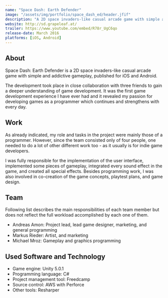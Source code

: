 ```yaml
---
name: "Space Dash: Earth Defender"
image: "/assets/img/portfolio/space_dash_ed/header.jfif"
description: "A 2D space invaders-like casual arcade game with simple and addictive gameplay."
website: http://sd.grapeleaf.at/
trailer: https://www.youtube.com/embed/R78r_UgC6qo
release-date: March 2016
platforms: [iOS, Android] 
---
```


## About
Space Dash: Earth Defender is a 2D space invaders-like casual arcade game with simple and addictive gameplay, published for iOS and Android. 

The development took place in close collaboration with three friends to gain a deeper understanding of game development. It was the first game development experience I have ever had and it revealed my passion for developing games as a programmer which continues and strengthens with every day.

## Work
As already indicated, my role and tasks in the project were mainly those of a programmer. However, since the team consisted only of four people, one needed to do a lot of other different work too - as it usually is for indie game developers. 

I was fully responsible for the implementation of the user interface, implemented some pieces of gameplay, integrated every sound effect in the game, and created all special effects. Besides programming work, I was also involved in co-creation of the game concepts, playtest plans, and game design.

## Team
Following list describes the main responsibilities of each team member but does not reflect the full workload accomplished by each one of them.
- Andreas Amon: Project lead, lead game designer, marketing, and general programming
- Markus Rieder: Artist, and marketing
- Michael Mroz: Gameplay and graphics programming 

## Used Software and Technology
- Game engine: Unity 5.0.1
- Programming language: C#
- Project management tool: Freedcamp 
- Source control: AWS with Perforce 
- Other tools: Resharper